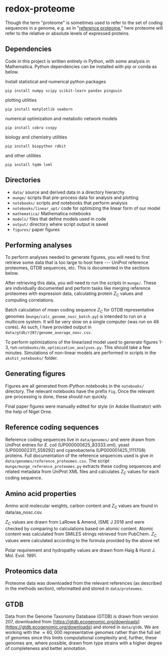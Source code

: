 # redox-proteome

Though the term "proteome" is sometimes used to refer to the set of coding sequences in a genome, e.g. as in "[reference proteome](https://www.uniprot.org/help/reference_proteome)," here proteome will refer to the relative or absolute levels of expressed proteins. 

## Dependencies 

Code in this project is written entirely in Python, with some analysis in Mathematica. Python dependencies can be installed with pip or conda as below. 

Install statistical and numerical python packages

```
pip install numpy scipy scikit-learn pandas pingouin
```

plotting utilities 

```
pip install matplotlib seaborn
```

numerical optimization and metabolic network models

```
pip install cobra cvxpy 
```

biology and chemistry utilities

```
pip install biopython rdkit
```

and other utilities

```
pip install tqdm lxml
```

## Directories

* `data/` source and derived data in a directory hierarchy
* `munge/` scripts that pre-process data for analysis and plotting
* `notebooks/` scripts and notebooks that perform analysis
* `notebooks/linear_opt/` code for optimizing the linear form of our model
* `mathematica/` Mathematica notebooks
* `models/` files that define models used in code 
* `output/` directory where script output is saved
* `figures/` paper figures

## Performing analyses

To perform analyses needed to generate figures, you will need to first retrieve some data that is too large to host here --- UniProt reference proteomes, GTDB sequences, etc. This is documented in the sections below. 

After retrieving this data, you will need to run the scripts in `munge/`. These are individually documented and perform tasks like merging reference proteomes with expression data, calculating protein $Z_C$ values and computing correlations. 

Batch calculation of mean coding sequence $Z_C$ for GTDB representative genomes (`munge/calc_genome_nosc_batch.py`) is intended to run on a multicore system. It will be very slow on a single computer (was run on 48 cores). As such, I have provided output in `data/gtdb/r207/genome_average_nosc.csv`.

To perform optimizations of the linearized model used to generate figures 1-3, run `notebooks/do_optimization_analyses.py`. This should take a few minutes. Simulations of non-linear models are performed in scripts in the `akshit_notebooks/` folder. 

## Generating figures

Figures are all generated from iPython notebooks in the `notebooks/` directory. The relevant notebooks have the prefix `Fig`. Once the relevant pre-processing is done, these should run quickly.

Final paper figures were manually edited for style (in Adobe Illustrator) with the help of Nigel Orne. 

## Reference coding sequences

Reference coding sequences live in `data/genomes/` and were drawn from UniProt entries for *E. coli* (UP000000625_83333.xml), yeast (UP000002311_559292) and cyanobacteria (UP000001425_1111708) proteins. Full documentation of the reference sequences used is give in `data/genomes/reference_proteomes.csv`. The script `munge/munge_reference_proteomes.py` extracts these coding sequences and related metadata from UniProt XML files and calculates $Z_C$ values for each coding sequence. 

## Amino acid properties 

Amino acid molecular weights, carbon content and $Z_C$ values are found in data/aa_nosc.csv. 

$Z_C$ values are drawn from LaRowe & Amend, ISME J 2016 and were checked by comparing to calculations based on atomic content. Atomic content was calculated from SMILES strings retrieved from PubChem. $Z_C$ values were calculated according to the formula provided by the above ref.

Polar requirement and hydropathy values are drawn from Haig & Hurst J. Mol. Evol. 1991.

## Proteomics data

Proteome data was downloaded from the relevant references (as described in the methods section), reformatted and stored in `data/proteomes`.

## GTDB

Data from the Genome Taxonomy Database (GTDB) is drawn from version 207, downloaded from [https://gtdb.ecogenomic.org/downloads](https://gtdb.ecogenomic.org/downloads) and stored in `data/gtdb`. We are working with the $\approx 60,000$ representative genomes rather than the full set of genomes since this limits computational complexity and, further, these genomes are, where possible, drawn from type strains with a higher degree of completeness and better annotation. 

